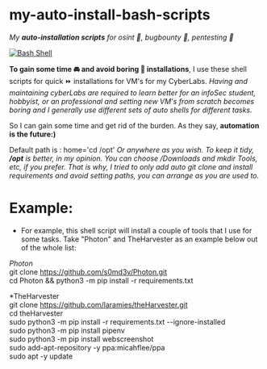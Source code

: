 # my-auto-install-bash-scripts

*My **auto-installation scripts** for osint 🧐, bugbounty 🐛, pentesting 🔨*

[![Bash Shell](https://badges.frapsoft.com/bash/v1/bash-200x34.png?v=103)](https://github.com/ellerbrock/open-source-badges/)



**To gain some time 🚘 and avoid boring 🥱 installations**, I use these shell scripts for quick ⏩ installations for VM's for my CyberLabs.
*Having and maintaining cyberLabs are required to learn better for an infoSec student, hobbyist, or an professional and setting new VM's from scratch becomes boring and I generally use different sets of auto shells for different tasks.*

So I can gain some time and get rid of the burden. As they say, **automation is the future:)**

Default path is : home='cd /opt' 
*Or anywhere as you wish. To keep it tidy, **/opt** is better, in my opinion. You can choose /Downloads and mkdir Tools, etc, if you prefer. That is why, I tried to only add auto git clone and install requirements and avoid setting paths, you can arrange as you are used to.*

# Example:

- For example, this shell script will install a couple of tools that I use for some tasks. Take "Photon" and TheHarvester as an example below out of the whole list:

*Photon*<br /> 
git clone https://github.com/s0md3v/Photon.git<br />
cd Photon && python3 -m pip install -r requirements.txt

*TheHarvester<br /> 
git clone https://github.com/laramies/theHarvester.git<br />
cd theHarvester<br />
sudo python3 -m pip install -r requirements.txt --ignore-installed<br />
sudo python3 -m pip install pipenv<br />
sudo python3 -m pip install webscreenshot<br />
sudo add-apt-repository -y ppa:micahflee/ppa<br />
sudo apt -y update



